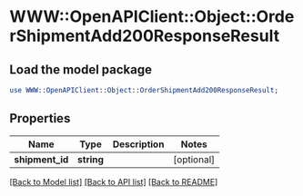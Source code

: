 # WWW::OpenAPIClient::Object::OrderShipmentAdd200ResponseResult

## Load the model package
```perl
use WWW::OpenAPIClient::Object::OrderShipmentAdd200ResponseResult;
```

## Properties
Name | Type | Description | Notes
------------ | ------------- | ------------- | -------------
**shipment_id** | **string** |  | [optional] 

[[Back to Model list]](../README.md#documentation-for-models) [[Back to API list]](../README.md#documentation-for-api-endpoints) [[Back to README]](../README.md)


